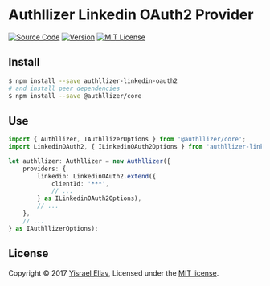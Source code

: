# Authllizer Linkedin OAuth2 Provider
[![Source Code](https://img.shields.io/badge/%3C/%3E-source--code-blue.svg)](https://github.com/yisraelx/authllizer/blob/master/packages/providers/authllizer-linkedin-oauth2)
[![Version](https://img.shields.io/npm/v/authllizer-linkedin-oauth2.svg)](https://www.npmjs.com/package/authllizer-linkedin-oauth2)
[![MIT License](https://img.shields.io/npm/l/authllizer-linkedin-oauth2.svg)](https://github.com/yisraelx/authllizer/blob/master/LICENSE)

## Install
```sh
$ npm install --save authllizer-linkedin-oauth2
# and install peer dependencies 
$ npm install --save @authllizer/core
```

## Use
```ts
import { Authllizer, IAuthllizerOptions } from '@authllizer/core';
import LinkedinOAuth2, { ILinkedinOAuth2Options } from 'authllizer-linkedin-oauth2';

let authllizer: Authllizer = new Authllizer({
    providers: {
        linkedin: LinkedinOAuth2.extend({
            clientId: '***',
            // ...
        } as ILinkedinOAuth2Options),
        // ...
    },
    // ...
} as IAuthllizerOptions);
```

## License
Copyright © 2017 [Yisrael Eliav](https://github.com/yisraelx),
Licensed under the [MIT license](https://github.com/yisraelx/authllizer/blob/master/LICENSE).

